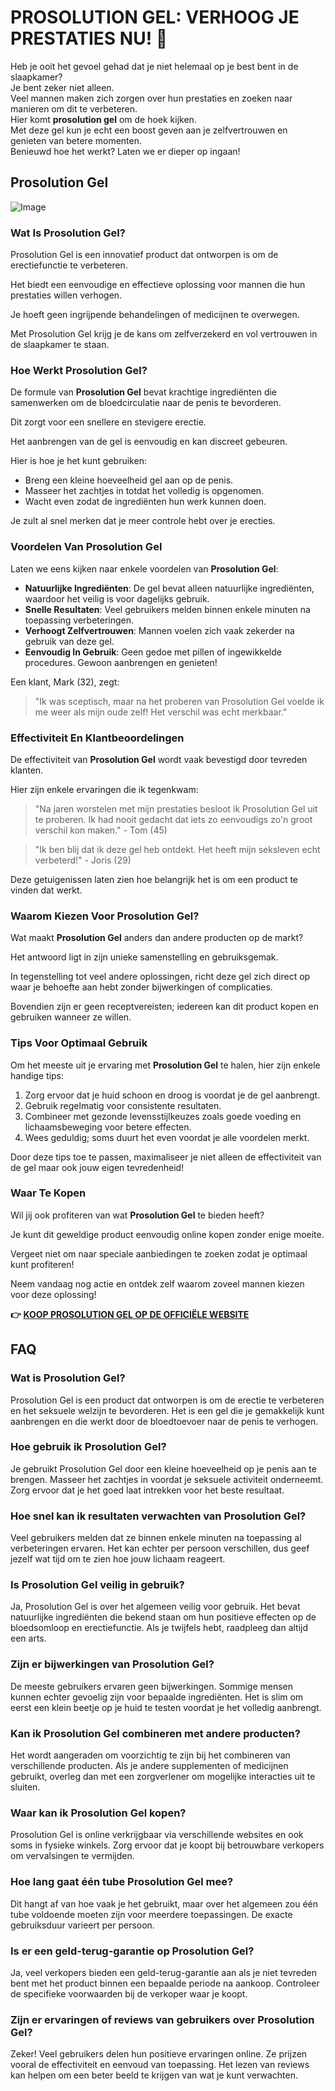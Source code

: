 # PROSOLUTION GEL: VERHOOG JE PRESTATIES NU! 🚀

Heb je ooit het gevoel gehad dat je niet helemaal op je best bent in de slaapkamer?  
Je bent zeker niet alleen.  
Veel mannen maken zich zorgen over hun prestaties en zoeken naar manieren om dit te verbeteren.  
Hier komt **prosolution gel** om de hoek kijken.  
Met deze gel kun je echt een boost geven aan je zelfvertrouwen en genieten van betere momenten.  
Benieuwd hoe het werkt? Laten we er dieper op ingaan!

## Prosolution Gel

![Image](https://www2.sellhealth.com/221/p6g9n003.jpg)

### Wat Is Prosolution Gel?

Prosolution Gel is een innovatief product dat ontworpen is om de erectiefunctie te verbeteren.

Het biedt een eenvoudige en effectieve oplossing voor mannen die hun prestaties willen verhogen.

Je hoeft geen ingrijpende behandelingen of medicijnen te overwegen. 

Met Prosolution Gel krijg je de kans om zelfverzekerd en vol vertrouwen in de slaapkamer te staan.

### Hoe Werkt Prosolution Gel?

De formule van **Prosolution Gel** bevat krachtige ingrediënten die samenwerken om de bloedcirculatie naar de penis te bevorderen.

Dit zorgt voor een snellere en stevigere erectie.

Het aanbrengen van de gel is eenvoudig en kan discreet gebeuren. 

Hier is hoe je het kunt gebruiken:

- Breng een kleine hoeveelheid gel aan op de penis.
- Masseer het zachtjes in totdat het volledig is opgenomen.
- Wacht even zodat de ingrediënten hun werk kunnen doen.

Je zult al snel merken dat je meer controle hebt over je erecties.

### Voordelen Van Prosolution Gel

Laten we eens kijken naar enkele voordelen van **Prosolution Gel**:

- **Natuurlijke Ingrediënten**: De gel bevat alleen natuurlijke ingrediënten, waardoor het veilig is voor dagelijks gebruik. 
- **Snelle Resultaten**: Veel gebruikers melden binnen enkele minuten na toepassing verbeteringen.
- **Verhoogt Zelfvertrouwen**: Mannen voelen zich vaak zekerder na gebruik van deze gel. 
- **Eenvoudig In Gebruik**: Geen gedoe met pillen of ingewikkelde procedures. Gewoon aanbrengen en genieten!

Een klant, Mark (32), zegt:

> "Ik was sceptisch, maar na het proberen van Prosolution Gel voelde ik me weer als mijn oude zelf! Het verschil was echt merkbaar."

### Effectiviteit En Klantbeoordelingen

De effectiviteit van **Prosolution Gel** wordt vaak bevestigd door tevreden klanten. 

Hier zijn enkele ervaringen die ik tegenkwam:

> "Na jaren worstelen met mijn prestaties besloot ik Prosolution Gel uit te proberen. Ik had nooit gedacht dat iets zo eenvoudigs zo'n groot verschil kon maken." - Tom (45)

> "Ik ben blij dat ik deze gel heb ontdekt. Het heeft mijn seksleven echt verbeterd!" - Joris (29)

Deze getuigenissen laten zien hoe belangrijk het is om een product te vinden dat werkt.

### Waarom Kiezen Voor Prosolution Gel?

Wat maakt **Prosolution Gel** anders dan andere producten op de markt? 

Het antwoord ligt in zijn unieke samenstelling en gebruiksgemak.

In tegenstelling tot veel andere oplossingen, richt deze gel zich direct op waar je behoefte aan hebt zonder bijwerkingen of complicaties.

Bovendien zijn er geen receptvereisten; iedereen kan dit product kopen en gebruiken wanneer ze willen.

### Tips Voor Optimaal Gebruik

Om het meeste uit je ervaring met **Prosolution Gel** te halen, hier zijn enkele handige tips:

1. Zorg ervoor dat je huid schoon en droog is voordat je de gel aanbrengt.
2. Gebruik regelmatig voor consistente resultaten.
3. Combineer met gezonde levensstijlkeuzes zoals goede voeding en lichaamsbeweging voor betere effecten.
4. Wees geduldig; soms duurt het even voordat je alle voordelen merkt.

Door deze tips toe te passen, maximaliseer je niet alleen de effectiviteit van de gel maar ook jouw eigen tevredenheid!

### Waar Te Kopen

Wil jij ook profiteren van wat **Prosolution Gel** te bieden heeft? 

Je kunt dit geweldige product eenvoudig online kopen zonder enige moeite.

Vergeet niet om naar speciale aanbiedingen te zoeken zodat je optimaal kunt profiteren!

Neem vandaag nog actie en ontdek zelf waarom zoveel mannen kiezen voor deze oplossing!



**👉 [KOOP PROSOLUTION GEL OP DE OFFICIËLE WEBSITE](https://gchaffi.com/OcgHVXyV)**

## FAQ

### Wat is Prosolution Gel?

Prosolution Gel is een product dat ontworpen is om de erectie te verbeteren en het seksuele welzijn te bevorderen. Het is een gel die je gemakkelijk kunt aanbrengen en die werkt door de bloedtoevoer naar de penis te verhogen.

### Hoe gebruik ik Prosolution Gel?

Je gebruikt Prosolution Gel door een kleine hoeveelheid op je penis aan te brengen. Masseer het zachtjes in voordat je seksuele activiteit onderneemt. Zorg ervoor dat je het goed laat intrekken voor het beste resultaat.

### Hoe snel kan ik resultaten verwachten van Prosolution Gel?

Veel gebruikers melden dat ze binnen enkele minuten na toepassing al verbeteringen ervaren. Het kan echter per persoon verschillen, dus geef jezelf wat tijd om te zien hoe jouw lichaam reageert.

### Is Prosolution Gel veilig in gebruik?

Ja, Prosolution Gel is over het algemeen veilig voor gebruik. Het bevat natuurlijke ingrediënten die bekend staan om hun positieve effecten op de bloedsomloop en erectiefunctie. Als je twijfels hebt, raadpleeg dan altijd een arts.

### Zijn er bijwerkingen van Prosolution Gel?

De meeste gebruikers ervaren geen bijwerkingen. Sommige mensen kunnen echter gevoelig zijn voor bepaalde ingrediënten. Het is slim om eerst een klein beetje op je huid te testen voordat je het volledig aanbrengt.

### Kan ik Prosolution Gel combineren met andere producten?

Het wordt aangeraden om voorzichtig te zijn bij het combineren van verschillende producten. Als je andere supplementen of medicijnen gebruikt, overleg dan met een zorgverlener om mogelijke interacties uit te sluiten.

### Waar kan ik Prosolution Gel kopen?

Prosolution Gel is online verkrijgbaar via verschillende websites en ook soms in fysieke winkels. Zorg ervoor dat je koopt bij betrouwbare verkopers om vervalsingen te vermijden.

### Hoe lang gaat één tube Prosolution Gel mee?

Dit hangt af van hoe vaak je het gebruikt, maar over het algemeen zou één tube voldoende moeten zijn voor meerdere toepassingen. De exacte gebruiksduur varieert per persoon.

### Is er een geld-terug-garantie op Prosolution Gel?

Ja, veel verkopers bieden een geld-terug-garantie aan als je niet tevreden bent met het product binnen een bepaalde periode na aankoop. Controleer de specifieke voorwaarden bij de verkoper waar je koopt.

### Zijn er ervaringen of reviews van gebruikers over Prosolution Gel?

Zeker! Veel gebruikers delen hun positieve ervaringen online. Ze prijzen vooral de effectiviteit en eenvoud van toepassing. Het lezen van reviews kan helpen om een beter beeld te krijgen van wat je kunt verwachten.